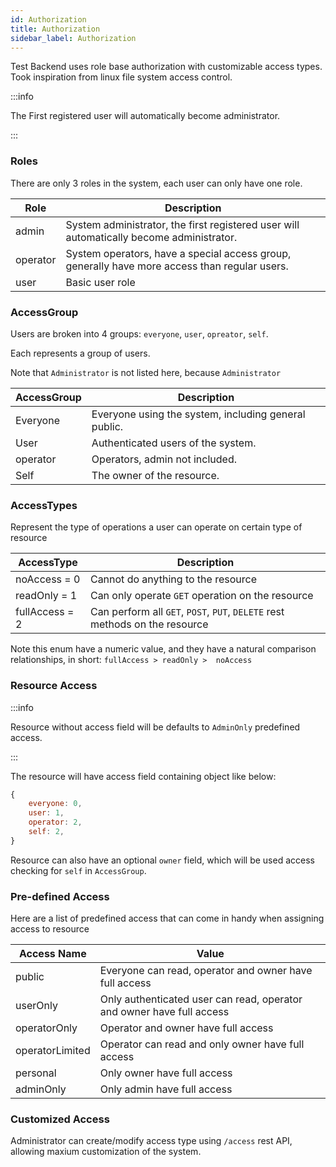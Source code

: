 ```yaml
---
id: Authorization
title: Authorization
sidebar_label: Authorization
---
```


Test Backend uses role base authorization with customizable access types. Took inspiration from linux file system access control.

:::info

The First registered user will automatically become administrator.

:::

### Roles

There are only 3 roles in the system, each user can only have one role.

| Role     | Description                                                  |
| -------- | ------------------------------------------------------------ |
| admin    | System administrator, the first registered user will automatically become administrator. |
| operator | System operators, have a special access group, generally have more access than regular users. |
| user     | Basic user role                                              |



### AccessGroup

Users are broken into 4 groups: `everyone`, `user`, `opreator`, `self`.

Each represents a group of users.

Note that `Administrator` is not listed here, because `Administrator`

| AccessGroup | Description                                          |
| ----------- | ---------------------------------------------------- |
| Everyone    | Everyone using the system, including general public. |
| User        | Authenticated users of the system.                   |
| operator    | Operators, admin not included.                       |
| Self        | The owner of the resource.                           |



### AccessTypes

Represent the type of operations a user can operate on certain type of resource

| AccessType     | Description                                                  |
| -------------- | ------------------------------------------------------------ |
| noAccess = 0   | Cannot do anything to the resource                           |
| readOnly = 1   | Can only operate `GET` operation on the resource             |
| fullAccess = 2 | Can perform all `GET`, `POST`, `PUT`, `DELETE` rest methods on the resource |

Note this enum have a numeric value, and they have a natural comparison relationships, in short: `fullAccess > readOnly >  noAccess`

### Resource Access

:::info

Resource without access field will be defaults to `AdminOnly` predefined access.

:::

The resource will have access field containing object like below:

```js
{
    everyone: 0,
    user: 1,
    operator: 2,
    self: 2,
}
```

Resource can also have an optional `owner` field, which will be used access checking for `self` in `AccessGroup`.

### Pre-defined Access

Here are a list of predefined access that can come in handy when assigning access to resource

| Access Name     | Value                                                        |
| --------------- | ------------------------------------------------------------ |
| public          | Everyone can read, operator and owner have full access       |
| userOnly        | Only authenticated user can read, operator and owner have full access |
| operatorOnly    | Operator and owner have full access                          |
| operatorLimited | Operator can read and only owner have full access            |
| personal        | Only owner have full access                                  |
| adminOnly       | Only admin have full access                                  |

### Customized Access

Administrator can create/modify access type using `/access` rest API, allowing maxium customization of the system.

